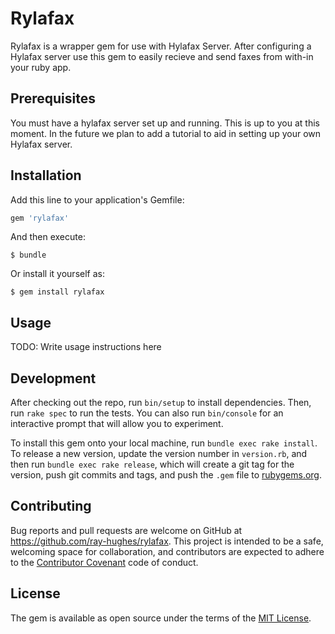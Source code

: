 # Rylafax

Rylafax is a wrapper gem for use with Hylafax Server. After configuring a Hylafax server use this gem to easily recieve and send faxes from with-in your ruby app.

## Prerequisites

You must have a hylafax server set up and running. This is up to you at this moment. In the future we plan to add a tutorial to aid in setting up your own Hylafax server.


## Installation

Add this line to your application's Gemfile:

```ruby
gem 'rylafax'
```

And then execute:

    $ bundle

Or install it yourself as:

    $ gem install rylafax

## Usage

TODO: Write usage instructions here

## Development

After checking out the repo, run `bin/setup` to install dependencies. Then, run `rake spec` to run the tests. You can also run `bin/console` for an interactive prompt that will allow you to experiment.

To install this gem onto your local machine, run `bundle exec rake install`. To release a new version, update the version number in `version.rb`, and then run `bundle exec rake release`, which will create a git tag for the version, push git commits and tags, and push the `.gem` file to [rubygems.org](https://rubygems.org).

## Contributing

Bug reports and pull requests are welcome on GitHub at https://github.com/ray-hughes/rylafax. This project is intended to be a safe, welcoming space for collaboration, and contributors are expected to adhere to the [Contributor Covenant](http://contributor-covenant.org) code of conduct.


## License

The gem is available as open source under the terms of the [MIT License](http://opensource.org/licenses/MIT).
